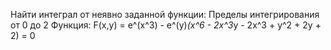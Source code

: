 Найти интеграл от неявно заданной функции:
Пределы интегрирования от 0 до 2
Функция: F(x,y) = e^(x^3) - e^(y)*(x^6 - 2x^3*y - 2x^3 + y^2 + 2y + 2) = 0
